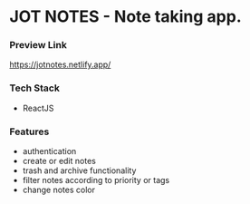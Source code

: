 # JOT NOTES - Note taking app.

### Preview Link 
https://jotnotes.netlify.app/

### Tech Stack
- ReactJS

### Features
- authentication
- create or edit notes 
- trash and archive functionality
- filter notes according to priority or tags
- change notes color
